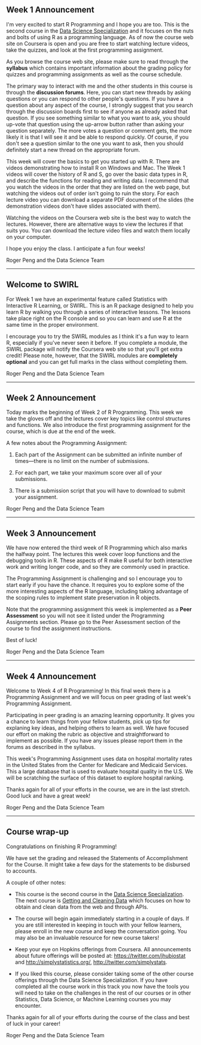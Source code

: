 ## Week 1 Announcement

I'm very excited to start R Programming and I hope you are too. This is the second course in the <a href="https://www.coursera.org/specialization/jhudatascience/1">Data Science Specialization</a> and it focuses on the nuts and bolts of using R as a programming language. As of now the course web site on Coursera is open and you are free to start watching lecture videos, take the quizzes, and look at the first programming assignment.

As you browse the course web site, please make sure to read through the <b>syllabus</b> which contains important information about the grading policy for quizzes and programming assignments as well as the course schedule.

The primary way to interact with me and the other students in this course is through the <b>discussion forums</b>. Here, you can start new threads by asking questions or you can respond to other people's questions. If you have a question about any aspect of the course, I strongly suggest that you search through the discussion boards first to see if anyone as already asked that question. If you see something similar to what you want to ask, you should up-vote that question using the up-arrow button rather than asking your question separately. The more votes a question or comment gets, the more likely it is that I will see it and be able to respond quickly. Of course, if you don't see a question similar to the one you want to ask, then you should definitely start a new thread on the appropriate forum.

This week will cover the basics to get you started up with R. There are videos demonstrating how to install R on Windows and Mac. The Week 1 videos will cover the history of R and S, go over the basic data types in R, and describe the functions for reading and writing data. I recommend that you watch the videos in the order that they are listed on the web page, but watching the videos out of order isn't going to ruin the story. For each lecture video you can download a separate PDF document of the slides (the demonstration videos don't have slides associated with them).

Watching the videos on the Coursera web site is the best way to watch the lectures. However, there are alternative ways to view the lectures if that suits you. You can download the lecture video files and watch them locally on your computer.

I hope you enjoy the class. I anticipate a fun four weeks!

Roger Peng and the Data Science Team

---

## Welcome to SWIRL

For Week 1 we have an experimental feature called Statistics with Interactive R Learning, or SWIRL. This is an R package designed to help you learn R by walking you through a series of interactive lessons. The lessons take place right on the R console and so you can learn and use R at the same time in the proper environment. 

I encourage you to try the SWIRL modules as I think it's a fun way to learn R, especially if you've never seen it before. If you complete a module, the SWIRL package will notify the Coursera web site so that you'll get extra credit! Please note, however, that the SWIRL modules are <b>completely optional</b> and you can get full marks in the class without completing them.

Roger Peng and the Data Science Team

---

## Week 2 Announcement

Today marks the beginning of Week 2 of R Programming. This week we take the gloves off and the lectures cover key topics like control structures and functions. We also introduce the first programming assignment for the course, which is due at the end of the week.

A few notes about the Programming Assignment:

1. Each part of the Assignment can be submitted an infinite number of times&mdash;there is no limit on the number of submissions.

2. For each part, we take your maximum score over all of your submissions.

3. There is a submission script that you will have to download to submit your assignment.


Roger Peng and the Data Science Team

---


## Week 3 Announcement


We have now entered the third week of R Programming which also marks the halfway point. The lectures this week cover loop functions and the debugging tools in R. These aspects of R make R useful for both interactive work and writing longer code, and so they are commonly used in practice.

The Programming Assignment is challenging and so I encourage you to start early if you have the chance. It requires you to explore some of the more interesting aspects of the R language, including taking advantage of the scoping rules to implement state preservation in R objects. 

Note that the programming assignment this week is implemented as a <b>Peer Assessment</b> so you will not see it listed under the Programming Assignments section. Please go to the Peer Assessment section of the course to find the assignment instructions.

Best of luck!

Roger Peng and the Data Science Team



---


## Week 4 Announcement


Welcome to Week 4 of R Programming! In this final week there is a Programming Assignment and we will focus on peer grading of last week's Programming Assignment. 

Participating in peer grading is an amazing learning opportunity. It gives you a chance to learn things from your fellow students, pick up tips for explaning key ideas, and helping others to learn as well. We have focused our effort on making the rubric as objective and straightforward to implement as possible. If you have any issues please report them in the forums as described in the syllabus. 

This week's Programming Assignment uses data on hospital mortality rates in the United States from the Center for Medicare and Medicaid Services. This a large database that is used to evaluate hospital quality in the U.S. We will be scratching the surface of this dataset to explore hospital ranking.

Thanks again for all of your efforts in the course, we are in the last stretch. Good luck and have a great week!

Roger Peng and the Data Science Team


---

## Course wrap-up

Congratulations on finishing R Programming!

We have set the grading and released the Statements of Accomplishment for the Course. It might take a few days for the statements to be disbursed to accounts.

A couple of other notes:

* This course is the second course in the <a href="https://www.coursera.org/specialization/jhudatascience/1">Data Science Specialization</a>. The next course is <a href="https://www.coursera.org/course/getdata">Getting and Cleaning Data</a> which focuses on how to obtain and clean data from the web and through APIs.

* The course will begin again immediately starting in a couple of days. If you are still interested in keeping in touch with your fellow learners, please enroll in the new course and keep the conversation going. You may also be an invaluable resource for new course takers!

* Keep your eye on Hopkins offerings from Coursera. All announcements about future offerings will be posted at: <a href ="https://twitter.com/jhubiostat">https://twitter.com/jhubiostat</a> and <a href="http://simplystatistics.org/">http://simplystatistics.org/</a>, <a href="http://twitter.com/simplystats">http://twitter.com/simplystats</a>.

* If you liked this course, please consider taking some of the other  course offerings through the Data Science Specialization. If you  have completed all the course work in this track you now have the  tools you will need to take on the challenges in the rest of our  courses or in other Statistics, Data Science, or Machine Learning  courses you may encounter.

Thanks again for all of your efforts during the course of the class and best of luck in your career!

Roger Peng and the Data Science Team
